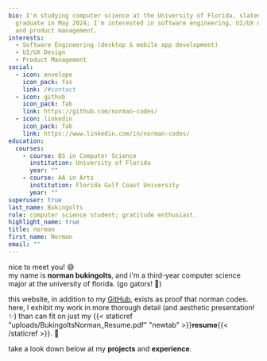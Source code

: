 ```yaml
---
bio: I'm studying computer science at the University of Florida, slated to
  graduate in May 2024; I'm interested in software engineering, UI/UX design,
  and product management.
interests:
  - Software Engineering (desktop & mobile app development)
  - UI/UX Design
  - Product Management
social:
  - icon: envelope
    icon_pack: fas
    link: /#contact
  - icon: github
    icon_pack: fab
    link: https://github.com/norman-codes/
  - icon: linkedin
    icon_pack: fab
    link: https://www.linkedin.com/in/norman-codes/
education:
  courses:
    - course: BS in Computer Science
      institution: University of Florida
      year: ""
    - course: AA in Arts
      institution: Florida Gulf Coast University
      year: ""
superuser: true
last_name: Bukingolts
role: computer science student; gratitude enthusiast.
highlight_name: true
title: norman
first_name: Norman
email: ""
---
```

nice to meet you! :smile:\
my name is **norman bukingolts**, and i'm a third-year computer science major at the university of florida. (go gators! :crocodile:)

this website, in addition to my [GitHub](https://github.com/norman-codes), exists as proof that norman codes. here, I exhibit my work in more thorough detail (and aesthetic presentation! :sparkles:) than can fit on just my {{< staticref "uploads/BukingoltsNorman_Resume.pdf" "newtab" >}}**resume**{{< /staticref >}}. :scroll:

take a look down below at my **projects** and **experience**.